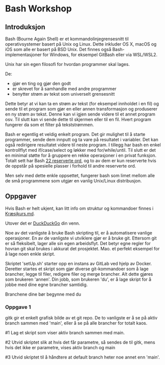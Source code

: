 # Bash Workshop #


## Introduksjon ##

Bash (Bourne Again Shell) er et kommandolinjegrensesnitt til operativsystemer basert på Unix og Linux. 
Dette inkluder OS X, macOS og iOS som alle er basert på BSD Unix. 
Det finnes også Bash-implementasjoner for Windows, for eksempel GitBash eller via WSL/WSL2.

Unix har sin egen filosofi for hvordan programmer skal lages. 

De:
* gjør en ting og gjør den godt
* er skrevet for å samhandle med andre programmer
* benytter strøm av tekst som universelt grensesnitt

Dette betyr at vi kan ta en strøm av tekst (for eksempel innholdet i en fil) og sende til et program som gjør en eller annen transformasjon og produserer en ny strøm av tekst. Denne kan vi igjen sende videre til et annet program osv. Til slutt kan vi sende dette til skjermen eller til en fil. Hvert program fungerer da som et filter på tekststrømmen.

Bash er egentlig et veldig enkelt program. Det gir mulighet til å starte programmer, sende dem innputt og ta vare på resultatet i variabler. Det kan også redirigere resultatet videre til neste program. I tillegg har bash en enkel kontrollflyt med if/case/select og løkker med for/while/until. Til slutt er det en minimal støtte for å gruppere en rekke operasjoner i en privat funksjon. Totalt sett har Bash [22 reserverte ord](https://www.gnu.org/software/bash/manual/html_node/Reserved-Words.html), og to av dem er kun reserverte hvis de oppstår på spesielle plasser i forhold til andre reserverte ord.

Men selv med dette enkle oppsettet, fungerer bash som limet mellom alle de små programmene som utgjør en vanlig Unix/Linux distribusjon. 

## Oppgaver ##

Hvis Bash er helt ukjent, kan litt info om struktur og kommandoer finnes i [Kræsjkurs.md](Kr%C3%A6sjkurs.md).

Utover det er [DuckDuckGo](http://duckduckgo.com) din venn.

Noe av det vanligste å bruke Bash skripting til, er å automatisere vanlige operasjoner. En av de vanligste vi utviklere gjør er å bruke git. Ettersom git er så fleksibelt, lager alle sin egen arbeidsflyt. Det betyr egne regler for hovran git skal brukes i akkurat det prosjektet. Mao. et perfekt eksempel for å lage noen enkle skript.

Skriptet 'setUp.sh' starter opp en instans av GitLab ved hjelp av Docker. Deretter startes et skript som gjør diverse git-kommandoer som å lage brancher, legge til filer, redigere filer og merge brancher. Alt dette gjøres som brukeren 'annen'. Din jobb, som brukeren 'du', er å lage skript for å jobbe med dine egne brancher samtidig.

Branchene dine bør begynne med du

### Oppgave 1 ###

gitk gir et enkelt grafisk bilde av et git repo. De to vanligste er å se på aktiv branch sammen med 'main', eller å se på alle brancher for totalt kaos.

#1 Lag et skript som viser aktiv branch sammen med main.

#2 Utvid skriptet slik at hvis det får parametre, så sendes de til gitk, mens hvis det ikke er parametre, vises aktiv branch og main

#3 Utvid skriptet til å håndtere at default branch heter noe annet enn 'main'.

